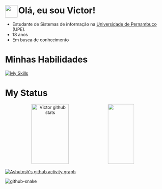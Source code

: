 
<div style="display: inline_block">
 <img src="https://user-images.githubusercontent.com/74038190/212284087-bbe7e430-757e-4901-90bf-4cd2ce3e1852.gif" width="40px" align="left">
 <h1 aling="center">Olá, eu sou Victor!</h1>
</div>

<p>
<ul>
  <li>Estudante de Sistemas de informação na <a href="https://upe.br">Universidade de Pernambuco</a> (UPE).</li>
  <li>18 anos</li>
  <li>Em busca de conhecimento</li>
</ul>

 
</p>

<h1>Minhas Habilidades</h1>

 [![My Skills](https://skillicons.dev/icons?i=react,javascript,css,html,python,c,vscode,vercel&theme=dark)](https://skillicons.dev)

##


<h1>My Status</h1>
<div align="center">
 
 <img width="49%" height="195px" src="https://github-readme-stats.vercel.app/api?username=devictor8&show_icons=true&count_private=true&hide_border=true&title_color=328da8&icon_color=328da8&text_color=dedede&bg_color=0d1117" alt="Victor github stats" /> 
 <img width="41%" height="195px" src="https://github-readme-stats.vercel.app/api/top-langs/?username=devictor8&layout=compact&hide_border=true&title_color=328da8&text_color=ededed&bg_color=0d1117" />
</div>

[![Ashutosh's github activity graph](https://github-readme-activity-graph.vercel.app/graph?username=devictor8&bg_color=0d1117&color=e0e0e0&line=0055ff&point=808080&area=true&hide_border=true)](https://github.com/ashutosh00710/github-readme-activity-graph)

<picture align="center">
  <source media="(prefers-color-scheme: dark)" srcset="https://github.com/devictor8/devictor8/blob/output/github-contribution-grid-snake-dark.svg" />
  <source media="(prefers-color-scheme: light)" srcset="https://github.com/devictor8/devictor8/blob/output/github-contribution-grid-snake.svg" />
  <img alt="github-snake" src="https://github.com/devictor8/devictor8/blob/output/github-contribution-grid-snake.svg" />
</picture>
